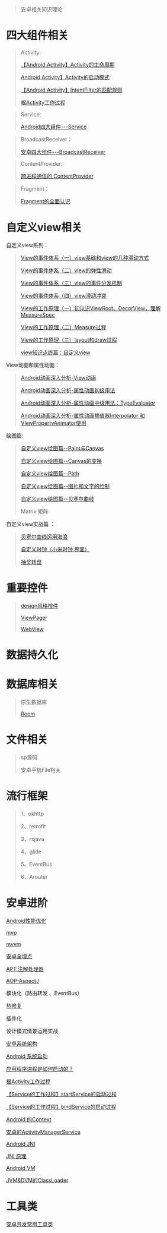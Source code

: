 > 安卓相关知识理论

# 四大组件相关

>Activity:
>
>[【Android Activity】Activity的生命周期](https://blog.csdn.net/qq_38350635/article/details/88855761)
>
>[Android Activity】Activity的启动模式](https://blog.csdn.net/qq_38350635/article/details/88878310)
>
>[【Android Activity】IntentFilter的匹配规则](https://blog.csdn.net/qq_38350635/article/details/109755586)
>
>[根Activity工作过程](https://blog.csdn.net/qq_38350635/article/details/113870728)
>
>

>Service:
>
>[Android四大组件---Service](https://blog.csdn.net/qq_38350635/article/details/99292611)

>BroadcastReceiver：
>
>[安卓四大组件---BroadcastReceiver](https://blog.csdn.net/qq_38350635/article/details/99445872)

>ContentProvider:
>
>[跨进程通信的 ContentProvider](https://blog.csdn.net/qq_38350635/article/details/93721409)
>
>



>Fragment：
>
>[Fragment的全面认识](https://blog.csdn.net/qq_38350635/article/details/99855068)


# 自定义view相关

自定义view系列：

>[View的事件体系（一）view基础和view的几种滑动方式](https://blog.csdn.net/qq_38350635/article/details/89067408)
>
>[View的事件体系（二）view的弹性滑动](https://blog.csdn.net/qq_38350635/article/details/89141033)
>
>[View的事件体系（三）view的事件分发机制](https://blog.csdn.net/qq_38350635/article/details/89158550)
>
>[View的事件体系（四）view滑动冲突](https://blog.csdn.net/qq_38350635/article/details/89205995)
>
>[View的工作原理（一）初认识ViewRoot、DecorView，理解MeasureSpec](https://blog.csdn.net/qq_38350635/article/details/89230661)
>
>[View的工作原理（二）Measure过程](https://blog.csdn.net/qq_38350635/article/details/89279993)
>
>[View的工作原理（三）layout和draw过程](https://blog.csdn.net/qq_38350635/article/details/89290121)
>
>[view知识点终篇：自定义view](https://blog.csdn.net/qq_38350635/article/details/89294115)

View动画和属性动画：

>[Android动画深入分析-View动画](https://blog.csdn.net/qq_38350635/article/details/91355551)
>
>[Android动画深入分析-属性动画初级用法](https://blog.csdn.net/qq_38350635/article/details/91407754)
>
>[Android动画深入分析-属性动画中级用法：TypeEvaluator](https://blog.csdn.net/qq_38350635/article/details/91447936)
>
>[Android动画深入分析-属性动画插值器Interpolator 和ViewPropertyAnimator使用](https://blog.csdn.net/qq_38350635/article/details/91462859)
>
>

绘图篇:

>
>[自定义view绘图篇--Paint与Canvas](https://blog.csdn.net/qq_38350635/article/details/97245106)
>
>[自定义view绘图篇--Canvas的变换](https://blog.csdn.net/qq_38350635/article/details/97393484)
>
>[自定义view绘图篇--Path](https://blog.csdn.net/qq_38350635/article/details/97499253)
>
>[自定义view绘图篇--图片和文字的绘制](https://blog.csdn.net/qq_38350635/article/details/97960329)
>
>[自定义view绘图篇--贝塞尔曲线](https://blog.csdn.net/qq_38350635/article/details/98100117)
>
>Matrix 矩阵

自定义view实战篇 ： 

   >[贝塞尔曲线运用海浪](https://github.com/sunnnydaydev/CustmoViewPractise) 
   >
   >[自定义时钟（小米时钟 界面）](https://github.com/sunnnydaydev/CustmoViewPractise)
   >
   >[抽奖转盘](https://github.com/sunnnydaydev/Plate/tree/master)
   >

# 重要控件

> [design风格控件](https://github.com/sunnnydaydev/MaterialDesign)
>
> [ViewPager](https://blog.csdn.net/qq_38350635/article/details/103532857)
>
> [WebView](https://github.com/sunnnydaydev/WebView)
>


# 数据持久化

# 数据库相关

> 原生数据库
>
>
> [Room](https://github.com/sunnnydaydev/JetPack/blob/master/md/7%E3%80%81Room.md)
>

# 文件相关

> sp源码
>
> 安卓手机File相关

# 流行框架

>1、okhttp 
>
>2、retrofit
>
>3、rxjava
>
>4、glide
>
>5、EventBus
>
>6、Arouter


# 安卓进阶

  [Android性能优化](https://blog.csdn.net/qq_38350635/article/details/89430523)

  [mvp](https://blog.csdn.net/qq_38350635/article/details/89488965)

   [mvvm](https://github.com/sunnnydaydev/JetPack/blob/master/md/7%E3%80%81Room.md)
   
   [安卓全埋点](https://github.com/sunnnydaydev/BuryingPoint/tree/master)
   
   [APT:注解处理器](https://github.com/sunnnydaydev/AnnotationProcessorTool)
 
  [AOP-AspectJ](https://github.com/sunnnydaydev/AppClick_AspectJ_AOP)
 
  模块化（路由转发 、EventBus）

  [热修复](https://blog.csdn.net/qq_38350635/article/details/118337789)
  
  插件化 

  设计模式情景运用实战
  
  [安卓系统架构](https://blog.csdn.net/qq_38350635/article/details/112066065?spm=1001.2014.3001.5501)
  
  [Android 系统启动](https://blog.csdn.net/qq_38350635/article/details/112203657?spm=1001.2014.3001.5501)
  
  [应用程序进程是如何启动的？](https://blog.csdn.net/qq_38350635/article/details/112794041?spm=1001.2014.3001.5501)
  
  [根Activity工作过程](https://blog.csdn.net/qq_38350635/article/details/113870728?spm=1001.2014.3001.5501)
  
  [【Service的工作过程】startService的启动过程](https://blog.csdn.net/qq_38350635/article/details/114450408?spm=1001.2014.3001.5501)
  
  [【Service的工作过程】bindService的启动过程](https://blog.csdn.net/qq_38350635/article/details/114597333?spm=1001.2014.3001.5501)
  
  [Android 的Context](https://blog.csdn.net/qq_38350635/article/details/114640210?spm=1001.2014.3001.5501)
  
  [安卓的ActivityManagerService](https://blog.csdn.net/qq_38350635/article/details/114785334?spm=1001.2014.3001.5501)
  
  [Android JNI](https://blog.csdn.net/qq_38350635/article/details/115047931?spm=1001.2014.3001.5501)
  
  [JNI 原理](https://blog.csdn.net/qq_38350635/article/details/115096659?spm=1001.2014.3001.5501)
  
  [Android VM](https://blog.csdn.net/qq_38350635/article/details/115312610)
  
  [JVM&DVM的ClassLoader](https://blog.csdn.net/qq_38350635/article/details/115470935)
  
  # 工具类
  
 [安卓开发常用工具类](https://github.com/sunnnydaydev/UtilsTool)
  

  
  
  
